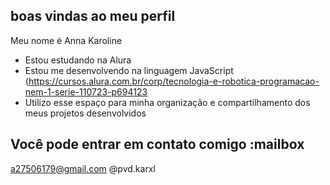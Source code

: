 ## boas vindas ao meu perfil
Meu nome é Anna Karoline

- Estou estudando na Alura
- Estou me desenvolvendo na linguagem JavaScript (https://cursos.alura.com.br/corp/tecnologia-e-robotica-programacao-nem-1-serie-110723-p694123
- Utilizo esse espaço para minha organização e compartilhamento dos meus projetos desenvolvidos
## Você pode entrar em contato comigo :mailbox
a27506179@gmail.com
@pvd.karxl

<!--
**annakaroline24/annakaroline24** is a ✨ _special_ ✨ repository because its `README.md` (this file) appears on your GitHub profile.

Here are some ideas to get you started:

- 🔭 I’m currently working on ...
- 🌱 I’m currently learning ...
- 👯 I’m looking to collaborate on ...
- 🤔 I’m looking for help with ...
- 💬 Ask me about ...
- 📫 How to reach me: ...
- 😄 Pronouns: ...
- ⚡ Fun fact: ...
-->
